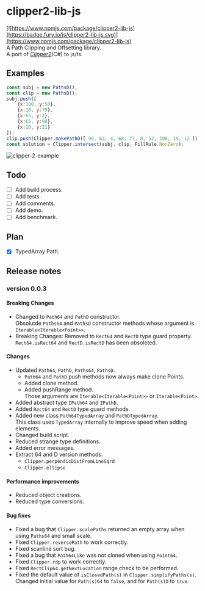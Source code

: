 # clipper2-lib-js  
[![https://www.npmjs.com/package/clipper2-lib-js](https://badge.fury.io/js/clipper2-lib-js.svg)](https://www.npmjs.com/package/clipper2-lib-js)  
A Path Clipping and Offsetting library.  
A port of _[Clipper2](https://github.com/AngusJohnson/Clipper2)_(C#) to js/ts.  

## Examples  

```javascript
const subj = new PathsD();
const clip = new PathsD();
subj.push([
    {x:100, y:50},
    {x:10, y:79},
    {x:65, y:2},
    {x:65, y:98},
    {x:10, y:21}
]);
clip.push(Clipper.makePathD([ 98, 63, 4, 68, 77, 8, 52, 100, 19, 12 ]));
const solution = Clipper.intersect(subj, clip, FillRule.NonZero);
```

![clipper-2-example](https://github.com/uma-neko/clipper2-lib-js/assets/36249844/e13e74e6-ef12-4512-a4f2-6e226a9234c5)

## Todo
- [ ] Add build process.  
- [ ] Add tests.  
- [ ] Add comments.  
- [ ] Add demo.  
- [ ] Add benchmark.  

## Plan
- [x] TypedArray Path.  

## Release notes
### version 0.0.3
#### Breaking Changes
  - Changed to `Path64` and `PathD` constructor.  
    Obsolutde `Paths64` and `PathsD` constructor methods whose argument is `Iterable<Iterable<Point>>`.  
  - Breaking Changes: Removed to `Rect64` and `RectD` type guard property.  
    `Rect64.isRect64` and `RectD.isRectD` has been obsoleted.  
#### Changes
  - Updated `Path64`, `PathD`, `Paths64`, `PathsD`.  
    - `Path64` and `PathD` push methods now always make clone Points.  
    - Added clone method.  
    - Added pushRange method.  
      Those arguments are `Iterable<Iterable<Point>>` or `Iterable<Point>`.  
  - Added abstract type `IPath64` and `IPathD`.
  - Added `Rect64` and `RectD` type guard methods.
  - Added new class `Path64TypedArray` and `PathDTypedArray`.  
    This class uses `TypedArray` internally to improve speed when adding elements.
  - Changed build script.
  - Reduced strange type definitions.
  - Added error messages.
  - Extract 64 and D version methods.
    - `Clipper.perpendicDistFromLineSqrd`
    - `Clipper.ellipse`

#### Performance improvements
  - Reduced object creations.  
  - Reduced type conversions.

#### Bug fixes
  - Fixed a bug that `Clipper.scalePaths` returned an empty array when using `Paths64` and small scale.
  - Fixed `Clipper.reversePath` to work correctly.
  - Fixed scanline sort bug.
  - Fixed a bug that `Path64Like` was not cloned when using `Point64`.
  - Fixed `Clipper.rdp` to work correctly.
  - Fixed `RectClip64.getNextLocation` range check to be performed.
  - Fixed the default value of `isClosedPath(s)` in `Clipper.simplifyPaths(s)`.  
    Changed initial value for `Path(s)64` to `false`, and for `Path(s)D` to `true`.
